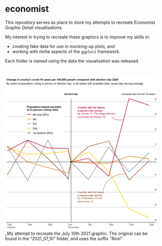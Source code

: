 
<!-- README.md is generated from README.Rmd. Please edit that file -->

# economist

This repository serves as place to store my attempts to recreate
Economist Graphic Detail visualisations.

My interest in trying to recreate these graphics is to improve my skills
in:

-   creating fake data for use in mocking-up plots; and
-   working with niche aspects of the `ggplot2` framework.

Each folder is named using the data the visualisation was released.

<br>

![](2021_07_10/2021_07_10_Elections_Pandemic_Attempt.png) \_My attempt
to recreate the July 10th 2021 graphic. The original can be found in the
“2021\_07\_10” folder, and uses the suffix "*Real".*
